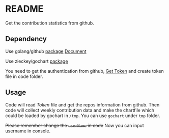 # README #

Get the contribution statistics from github.


## Dependency ##

Use golang/github 
[package](https://godoc.org/github.com/google/go-github) 
[Document](https://godoc.org/github.com/google/go-github/github)

Use zieckey/gochart 
[package](https://github.com/zieckey/gochart)

You need to get the authentication from github, [Get Token](https://github.com/google/go-github#authentication) and create token file in code folder.

## Usage ##

Code will read *Token* file and get the repos information from github. Then code will collect weekly contribution data and make the chartfile which could be loaded by gochart in `/tmp`. You can use `gochart` under `tmp` folder.

~~Please remember change the `userName` in code~~
Now you can input username in console.
